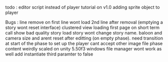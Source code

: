 todo : 
editor script instead of player
tutorial on v1.0
adding sprite object to player


Bugs :
line remove on first line wont load 2nd line after removal (emptying a story wont reset interface)
clustered view
loading first page on short term call show bad quality story 
load story wont change story name.
baloon and camera size and arent reset after editting (on empty phase).
need transition at start of the phase to set up the player
cant accept other image file
phase content weirdly scaled on unity 5.50f3 windows
file manager wont work as well
add instantiate third paramter to false